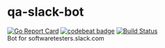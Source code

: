 # qa-slack-bot    
[![Go Report Card](https://goreportcard.com/badge/github.com/artemnikitin/qa-slack-bot)](https://goreportcard.com/report/github.com/artemnikitin/qa-slack-bot)    [![codebeat badge](https://codebeat.co/badges/4c60f84b-2810-4047-929d-c8609569533a)](https://codebeat.co/projects/github-com-artemnikitin-qa-slack-bot)    [![Build Status](https://travis-ci.org/artemnikitin/qa-slack-bot.svg?branch=master)](https://travis-ci.org/artemnikitin/qa-slack-bot)    
Bot for softwaretesters.slack.com
